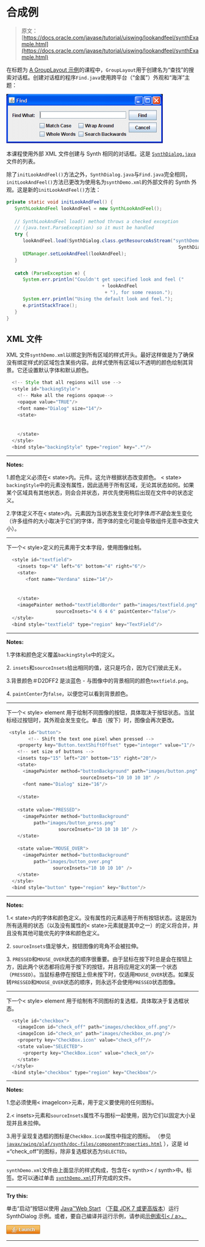 # 合成例

> 原文： [https://docs.oracle.com/javase/tutorial/uiswing/lookandfeel/synthExample.html](https://docs.oracle.com/javase/tutorial/uiswing/lookandfeel/synthExample.html)

在标题为 [A GroupLayout 示例](../../uiswing/layout/groupExample.html)的课程中，`GroupLayout`用于创建名为“查找”的搜索对话框。创建对话框的程序`Find.java`使用跨平台（“金属”）外观和“海洋”主题：

![Find.](img/db1be508be14afcae7ce7be90da36315.jpg)

本课程使用外部 XML 文件创建与 Synth 相同的对话框。这是 [``SynthDialog.java``](../examples/lookandfeel/SynthDialogProject/src/lookandfeel/SynthDialog.java)文件的列表。

除了`initLookAndFeel()`方法之外，`SynthDialog.java`与`Find.java`完全相同，`initLookAndFeel()`方法已更改为使用名为`synthDemo.xml`的外部文件的 Synth 外观。这是新的`initLookAndFeel()`方法：

```java
private static void initLookAndFeel() {
   SynthLookAndFeel lookAndFeel = new SynthLookAndFeel();

   // SynthLookAndFeel load() method throws a checked exception
   // (java.text.ParseException) so it must be handled
   try {
      lookAndFeel.load(SynthDialog.class.getResourceAsStream("synthDemo.xml"),
                                                               SynthDialog.class);
      UIManager.setLookAndFeel(lookAndFeel);
   } 

   catch (ParseException e) {
      System.err.println("Couldn't get specified look and feel ("
                                   + lookAndFeel
                                    + "), for some reason.");
      System.err.println("Using the default look and feel.");
      e.printStackTrace();
   }
}

```

## XML 文件

XML 文件`synthDemo.xml`以绑定到所有区域的样式开头。最好这样做是为了确保没有绑定样式的区域包含某些内容。此样式使所有区域以不透明的颜色绘制其背景。它还设置默认字体和默认颜色。

```java
  <!-- Style that all regions will use -->
  <style id="backingStyle">
    <!-- Make all the regions opaque-->
    <opaque value="TRUE"/>
    <font name="Dialog" size="14"/>
    <state>
      
      
    </state>
  </style>
  <bind style="backingStyle" type="region" key=".*"/>

```

* * *

**Notes:** 

1.颜色定义必须在&lt; state&gt;内。元件。这允许根据状态改变颜色。 &lt; state&gt; `backingStyle`中的元素没有属性，因此适用于所有区域，无论其状态如何。如果某个区域具有其他状态，则会合并状态，并优先使用稍后出现在文件中的状态定义。

2.字体定义不在&lt; state&gt;内。元素因为当状态发生变化时字体*而不是*会发生变化（许多组件的大小取决于它们的字体，而字体的变化可能会导致组件无意中改变大小）。

* * *

下一个&lt; style&gt;定义的元素用于文本字段，使用图像绘制。

```java
  <style id="textfield">
    <insets top="4" left="6" bottom="4" right="6"/>
    <state>
       <font name="Verdana" size="14"/>
       
       
    </state>
    <imagePainter method="textFieldBorder" path="images/textfield.png"
                  sourceInsets="4 6 4 6" paintCenter="false"/>
  </style>
  <bind style="textfield" type="region" key="TextField"/>

```

* * *

**Notes:** 

1.字体和颜色定义覆盖`backingStyle`中的定义。

2\. `insets`和`sourceInsets`给出相同的值，这只是巧合，因为它们彼此无关。

3.背景颜色＃D2DFF2 是淡蓝色 - 与图像中的背景相同的颜色`textfield.png`。

4\. `paintCenter`为`false`，以便您可以看到背景颜色。

* * *

下一个&lt; style&gt; element 用于绘制不同图像的按钮，具体取决于按钮状态。当鼠标经过按钮时，其外观会发生变化。单击（按下）时，图像会再次更改。

```java
 <style id="button">
        <!-- Shift the text one pixel when pressed -->
    <property key="Button.textShiftOffset" type="integer" value="1"/>
    <!-- set size of buttons -->
    <insets top="15" left="20" bottom="15" right="20"/>
    <state>
      <imagePainter method="buttonBackground" path="images/button.png"
                           sourceInsets="10 10 10 10" />
      <font name="Dialog" size="16"/>
      
    </state>

    <state value="PRESSED"> 
      <imagePainter method="buttonBackground"
          path="images/button_press.png"
                   sourceInsets="10 10 10 10" />
    </state>

    <state value="MOUSE_OVER">    
      <imagePainter method="buttonBackground"
          path="images/button_over.png"
                 sourceInsets="10 10 10 10" />
    </state>
  </style>
  <bind style="button" type="region" key="Button"/>

```

* * *

**Notes:** 

1.&lt; state&gt;内的字体和颜色定义。没有属性的元素适用于所有按钮状态。这是因为所有适用的状态（以及没有属性的&lt; state&gt;元素就是其中之一）的定义将合并，并且没有其他可能优先的字体和颜色定义。

2\. `sourceInsets`值足够大，按钮图像的弯角不会被拉伸。

3\. `PRESSED`和`MOUSE_OVER`状态的顺序很重要。由于鼠标在按下时总是会在按钮上方，因此两个状态都将应用于按下的按钮，并且将应用定义的第一个状态（`PRESSED`）。当鼠标悬停在按钮上但未按下时，仅适用`MOUSE_OVER`状态。如果反转`PRESSED`和`MOUSE_OVER`状态的顺序，则永远不会使用`PRESSED`状态图像。

* * *

下一个&lt; style&gt; element 用于绘制有不同图标的复选框，具体取决于复选框状态。

```java
  <style id="checkbox">
    <imageIcon id="check_off" path="images/checkbox_off.png"/>
    <imageIcon id="check_on" path="images/checkbox_on.png"/>
    <property key="CheckBox.icon" value="check_off"/>
    <state value="SELECTED">   
      <property key="CheckBox.icon" value="check_on"/>
    </state>
  </style>
  <bind style="checkbox" type="region" key="Checkbox"/>    

```

* * *

**Notes:** 

1.您必须使用&lt; imageIcon&gt;元素，用于定义要使用的任何图标。

2.&lt; insets&gt;元素和`sourceInsets`属性不与图标一起使用，因为它们以固定大小呈现并且未拉伸。

3.用于呈现复选框的图标是`CheckBox.icon`属性中指定的图标。 （参见 [`javax/swing/plaf/synth/doc-files/componentProperties.html`](https://docs.oracle.com/javase/8/docs/api/javax/swing/plaf/synth/doc-files/componentProperties.html) ），这是 id =“check_off”的图标，除非复选框状态为`SELECTED`。

* * *

`synthDemo.xml`文件由上面显示的样式构成，包含在&lt; synth&gt;&lt; / synth&gt;中。标签。您可以通过单击 [``synthDemo.xml``](../examples/lookandfeel/SynthDialogProject/src/lookandfeel/synthDemo.xml)打开完成的文件。

* * *

**Try this:** 

单击“启动”按钮以使用 [Java™Web Start](http://www.oracle.com/technetwork/java/javase/javawebstart/index.html) （[下载 JDK 7 或更高版本](http://www.oracle.com/technetwork/java/javase/downloads/index.html)）运行 SynthDialog 示例。或者，要自己编译并运行示例，请参阅[示例索引&lt; / a&gt;。](../examples/lookandfeel/index.html#SynthDialog)

[![Launches the SynthDialog example](img/4707a69a17729d71c56b2bdbbb4cc61c.jpg)](https://docs.oracle.com/javase/tutorialJWS/samples/uiswing/SynthDialogProject/SynthDialog.jnlp)

* * *